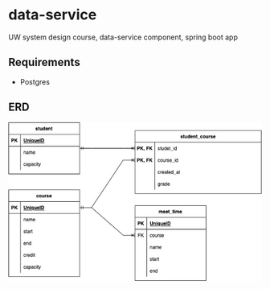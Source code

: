 # data-service
UW system design course, data-service component, spring boot app

## Requirements
- Postgres

## ERD
![ERD](src/main/resources/static/data-model.jpg?raw=true "ERD")
